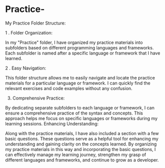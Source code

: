 # Practice-
My Practice Folder Structure:

1 . Folder Organization:

In my "Practice" folder, I have organized my practice materials into subfolders based on different programming languages and frameworks.
Each subfolder is named after a specific language or framework that I have learned.

2 . Easy Navigation:

This folder structure allows me to easily navigate and locate the practice materials for a particular language or framework.
I can quickly find the relevant exercises and code examples without any confusion.

3. Comprehensive Practice:

By dedicating separate subfolders to each language or framework, I can ensure a comprehensive practice of the syntax and concepts.
This approach helps me focus on specific languages or frameworks during my learning sessions.
Enhancing Understanding:


Along with the practice materials, I have also included a section with a few basic questions.
These questions serve as a helpful tool for enhancing my understanding and gaining clarity on the concepts learned.
By organizing my practice materials in this way and incorporating the basic questions, I can effectively manage my learning journey, strengthen my grasp of different languages and frameworks, and continue to grow as a developer.
